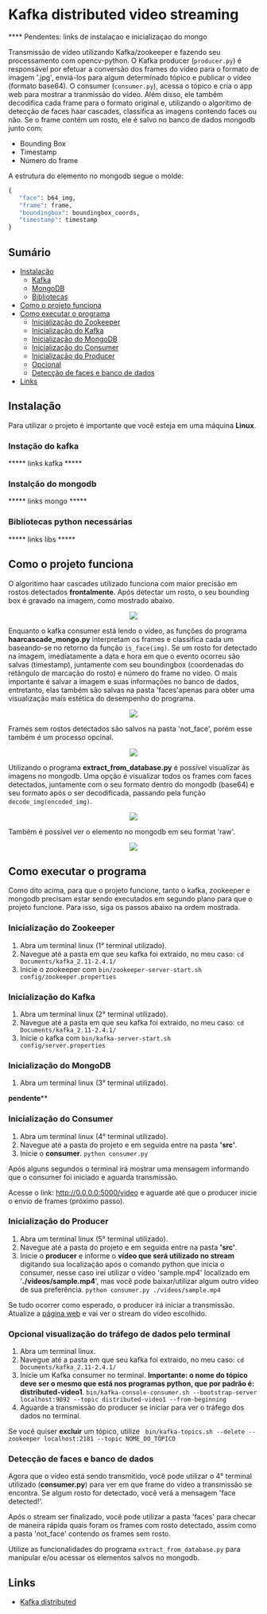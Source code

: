 # Kafka distributed video streaming

**** Pendentes: links de instalaçao e inicializaçao do mongo

Transmissão de vídeo utilizando Kafka/zookeeper e fazendo seu processamento com opencv-python.
O Kafka producer (```producer.py```) é responsável por efetuar a conversão dos frames do video para o formato de imagem '.jpg', enviá-los para algum determinado tópico e publicar o vídeo (formato base64). O consumer (```consumer.py```), acessa o tópico e cria o app web para mostrar a tranmissão do vídeo. Além disso, ele também decodifica cada frame para o formato original e, utilizando o algoritimo de detecção de faces haar cascades, classifica as imagens contendo faces ou não. Se o frame contém um rosto, ele é salvo no banco de dados mongodb junto com:

- Bounding Box
- Timestamp
- Número do frame

A estrutura do elemento no mongodb segue o molde:

 ```python
 {
	"face": b64_img,
	"frame": frame,
	"boundingbox": boundingbox_coords,
	"timestamp": timestamp
} 
``` 

## Sumário

- [Instalação](#Instalação)
    - [Kafka](#instação-do-kafka)
    - [MongoDB](#instalção-do-mongodb)
    - [Bibliotecas](#bibliotecas-python-necessárias)
- [Como o projeto funciona](#como-o-projeto-funciona)
- [Como executar o programa](#como-executar-o-programa)
    - [Inicialização do Zookeeper](#inicialização-do-zookeeper)
    - [Inicialização do Kafka](#inicialização-do-kafka)
    - [Inicialização do MongoDB](#inicialização-do-mongoDB)
    - [Inicialização do Consumer](#inicialização-do-consumer)
    - [Inicialização do Producer](#inicialização-do-producer)
    - [Opcional](#opcional-visualização-do-tráfego-de-dados-pelo-terminal)
    - [Detecção de faces e banco de dados](#detecção-de-faces-e-banco-de-dados)
- [Links](#links)

## Instalação

Para utilizar o projeto é importante que você esteja em uma máquina **Linux**.

### Instação do kafka

***** links kafka *****

### Instalção do mongodb

***** links mongo *****

### Bibliotecas python necessárias

***** links libs *****

## Como o projeto funciona

O algoritimo haar cascades utilizado funciona com maior precisão em rostos detectados **frontalmente**. Após detectar um rosto, o seu bounding box é gravado na imagem, como mostrado abaixo.

<p align="center">
  <img src="./screenshot/fronta_face_haar_ex.jpeg">
</p>

Enquanto o kafka consumer está lendo o vídeo, as funções do programa **haarcascade_mongo.py** interpretam os frames e classifica cada um baseando-se no retorno da função ```is_face(img)```. Se um rosto for detectado na imagem, imediatamente a data e hora em que o evento ocorreu são salvas (timestamp), juntamente com seu boundingbox (coordenadas do retângulo de marcação do rosto) e número do frame no vídeo. O mais importante é salvar a imagem e suas informações no banco de dados, entretanto, elas também são salvas na pasta 'faces'apenas para obter uma visualização mais estética do desempenho do programa. 

<p align="center">
  <img src="./screenshot/faces_folder_ex.jpeg">
</p>

Frames sem rostos detectados são salvos na pasta 'not_face', porém esse também é um processo opcinal.

<p align="center">
  <img src="./screenshot/not_face_folder.jpeg">
</p>

Utilizando o programa **extract_from_database.py** é possível visualizar às imagens no mongodb. Uma opção é visualizar todos os frames com faces detectados, juntamente com o seu formato dentro do mongodb (base64) e seu formato após o ser decodificada, passando pela função ```decode_img(encoded_img)```.

<p align="center">
  <img src="./screenshot/types_extract.jpeg">
</p>

Também é possível ver o elemento no mongodb em seu format 'raw'.

<p align="center">
  <img src="./screenshot/elementoNomongo.jpeg">
</p>

## Como executar o programa

Como dito acima, para que o projeto funcione, tanto o kafka, zookeeper e mongodb precisam estar sendo executados em segundo plano para que o projeto funcione. Para isso, siga os passos abaixo na ordem mostrada.

### Inicialização do Zookeeper

1. Abra um terminal linux (1° terminal utilizado).
2. Navegue até a pasta em que seu kafka foi extraido, no meu caso: ```cd Documents/kafka_2.11-2.4.1/```
3. Inicie o zookeeper com ```bin/zookeeper-server-start.sh config/zookeeper.properties```

### Inicialização do Kafka

1. Abra um terminal linux (2° terminal utilizado).
2. Navegue até a pasta em que seu kafka foi extraido, no meu caso: ```cd Documents/kafka_2.11-2.4.1/```
3. Inicie o kafka com ```bin/kafka-server-start.sh config/server.properties```

### Inicialização do MongoDB

1. Abra um terminal linux (3° terminal utilizado).

****pendente******

### Inicialização do Consumer

1. Abra um terminal linux (4° terminal utilizado).
2. Navegue até a pasta do projeto e em seguida entre na pasta **'src'**.
3. Inicie o **consumer**. ```python consumer.py```

Após alguns segundos o terminal irá mostrar uma mensagem informando que o consumer foi iniciado e aguarda transmissão.

Acesse o link:  http://0.0.0.0:5000/video e aguarde até que o producer inicie o envio de frames (próximo passo).

### Inicialização do Producer

1. Abra um terminal linux (5° terminal utilizado).
2. Navegue até a pasta do projeto e em seguida entre na pasta **'src'**.
3. Inicie o **producer** e informe o **vídeo que será utilizado no stream** digitando sua localização após o comando python que inicia o consumer, nesse caso irei utilizar o vídeo 'sample.mp4' localizado em '**./videos/sample.mp4**', mas você pode baixar/utilizar algum outro vídeo de sua preferência. ```python consumer.py ./videos/sample.mp4```

Se tudo ocorrer como esperado, o producer irá iniciar a transmissão. 
Atualize a [página web](http://0.0.0.0:5000/video) e vai ver o stream do vídeo escolhido.

### Opcional visualização do tráfego de dados pelo terminal

1. Abra um terminal linux.
2. Navegue até a pasta em que seu kafka foi extraido, no meu caso: ```cd Documents/kafka_2.11-2.4.1/```
4. Inicie um Kafka consumer no terminal. **Importante: o nome do tópico deve ser o mesmo que está nos programas python, que por padrão é: distributed-video1**. ```bin/kafka-console-consumer.sh --bootstrap-server localhost:9092 --topic distributed-video1 --from-beginning```
5. Aguarde a transmissão do producer se iniciar para ver o tráfego dos dados no terminal.

Se você quiser **excluir** um tópico, utilize ``` bin/kafka-topics.sh --delete --zookeeper localhost:2181 --topic NOME_DO_TÓPICO```

### Detecção de faces e banco de dados

Agora que o vídeo está sendo transmitido, você pode utilizar o 4° terminal utilizado (**consumer.py**) para ver em que frame do vídeo a transmissão se encontra. Se algum rosto for detectado, você verá a mensagem 'face detected!'.

Após o stream ser finalizado, você pode utilizar a pasta 'faces' para checar de maneira rápida quais foram os frames com rosto detectado, assim como a pasta 'not_face' contendo os frames sem rosto.

Utilize as funcionalidades do programa ```extract_from_database.py``` para manipular e/ou acessar os elementos salvos no mongodb.

## Links

* [Kafka distributed](https://medium.com/@kevin.michael.horan/distributed-video-streaming-with-python-and-kafka-551de69fe1dd)

